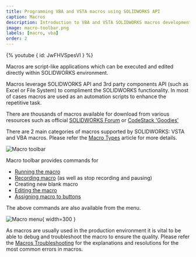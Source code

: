 ```yaml
---
title: Programming VBA and VSTA macros using SOLIDWORKS API
caption: Macros
description: Introduction to VBA and VSTA SOLIDWORKS macros development for SOLIDWORKS automation using SOLIDWORKS API
image: macro-toolbar.png
labels: [macro, vba]
order: 2
---
```

{% youtube { id: JwFHVSpesVI } %}

Macros are script-like applications which can be executed and edited directly within SOLIDWORKS environment.

Macros leverage SOLIDWORKS API and 3rd party components API (such as Excel or File System) to compliment the SOLIDWORKS functionality. In most of cases macros are used as an automation scripts to enhance the repetitive task.

There are thousands of macros available for download from various resources such as official [SOLIDWORKS Forum](https://forum.solidworks.com/community/api) or [CodeStack 'Goodies'](/docs/codestack/solidworks-tools)

There are 2 main categories of macros supported by SOLIDWORKS: VSTA and VBA macros. Please refer the [Macro Types](/docs/codestack/solidworks-api/getting-started/macros/types) article for more details.

![Macro toolbar](macro-toolbar.png)

Macro toolbar provides commands for

* [Running the macro](/docs/codestack/solidworks-api/getting-started/macros/run/)
* [Recording macro](/docs/codestack/solidworks-api/getting-started/macros/recording/) (as well as stop recording and pausing)
* Creating new blank macro
* [Editing the macro](/docs/codestack/solidworks-api/getting-started/macros/edit/)
* [Assigning macro to buttons](/docs/codestack/solidworks-api/getting-started/macros/macro-buttons/)

The above commands are also available from the menu.

![Macro menu](tools-macro-menu.png){ width=300 }

As macros are usually used in the production environment it is vital to be able to debug and troubleshoot the macro to ensure the quality. Please refer the [Macros Troubleshooting](/docs/codestack/solidworks-api/troubleshooting/macros/) for the explanations and resolutions for the most common errors in macros.
